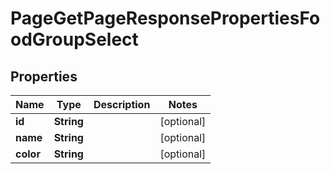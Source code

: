 

# PageGetPageResponsePropertiesFoodGroupSelect


## Properties

| Name | Type | Description | Notes |
|------------ | ------------- | ------------- | -------------|
|**id** | **String** |  |  [optional] |
|**name** | **String** |  |  [optional] |
|**color** | **String** |  |  [optional] |



